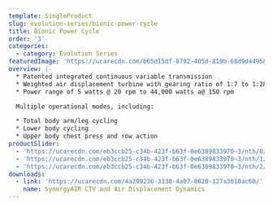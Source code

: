 ```yaml
---
template: SingleProduct
slug: evolution-series/bionic-power-cycle
title: Bionic Power Cycle
order: '3'
categories:
  - category: Evolution Series
featuredImage: 'https://ucarecdn.com/b65d15df-8782-405d-819b-68d9d44958fd/'
overview: |-
  * Patented integrated continuous variable transmission
  * Weighted air displacement turbine with gearing ratio of 1:7 to 1:28
  * Power range of 5 watts @ 20 rpm to 44,000 watts a@ 150 rpm

  Multiple operational modes, including:

  * Total body arm/leg cycling
  * Lower body cycling
  * Upper body chest press and row action
productSlider:
  - 'https://ucarecdn.com/eb3ccb25-c34b-423f-b63f-0e6389833970~3/nth/0/'
  - 'https://ucarecdn.com/eb3ccb25-c34b-423f-b63f-0e6389833970~3/nth/1/'
  - 'https://ucarecdn.com/eb3ccb25-c34b-423f-b63f-0e6389833970~3/nth/2/'
downloads:
  - link: 'https://ucarecdn.com/4a209236-3338-4a07-8620-127a3010ac60/'
    name: SynergyAIR CTV and Air Displacement Dynamics
---
```


